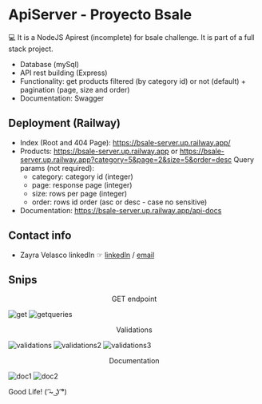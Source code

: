 # ApiServer - Proyecto Bsale

💻 It is a NodeJS Apirest (incomplete) for bsale challenge. It is part of a full stack project.

* Database (mySql)
* API rest building (Express)
* Functionality: get products filtered (by category id) or not (default) + pagination (page, size and order)
* Documentation: Swagger

## Deployment (Railway)

* Index (Root and 404 Page): https://bsale-server.up.railway.app/
* Products: https://bsale-server.up.railway.app or https://bsale-server.up.railway.app?category=5&page=2&size=5&order=desc
  Query params (not required):
    - category: category id (integer)
    - page: response page (integer)
    - size: rows per page (integer)
    - order: rows id order (asc or desc - case no sensitive)
* Documentation: https://bsale-server.up.railway.app/api-docs

## Contact info

* Zayra Velasco linkedIn ☞ <a href="https://www.linkedin.com/in/zayra-velasco">linkedIn</a> / <a href="mailto:zayra.contacto@gmail.com">email</a>

## Snips

<p align="center">GET endpoint</p>

![get](https://user-images.githubusercontent.com/95602965/195794597-cc259d6d-5976-4dde-9023-30ccb5b355a9.png)
![getqueries](https://user-images.githubusercontent.com/95602965/195794602-8304811f-1838-4db2-9332-9bab145fad1b.png)

<p align="center">Validations</p>

![validations](https://user-images.githubusercontent.com/95602965/195794606-fd7cee76-8f3d-40e3-9831-dbb7aaf608b9.png)
![validations2](https://user-images.githubusercontent.com/95602965/195794612-794c2e5b-958f-4735-9ccd-f049dea7c616.png)
![validations3](https://user-images.githubusercontent.com/95602965/195794615-0352ea7e-3055-4087-9750-3bee85234990.png)

<p align="center">Documentation</p>

![doc1](https://user-images.githubusercontent.com/95602965/195794587-043f2910-c145-4307-a380-f3271e386b46.png)
![doc2](https://user-images.githubusercontent.com/95602965/195794592-9f39fb4f-11c2-40fb-adb5-1296a0d30410.png)

Good Life! ( ͡~ ͜ʖ ͡°)
